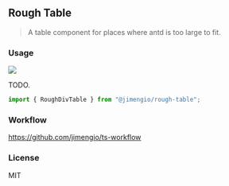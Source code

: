 ## Rough Table

> A table component for places where antd is too large to fit.

### Usage

![](https://img.shields.io/npm/v/@jimengio/rough-table.svg?style=flat-square)

TODO.

```ts
import { RoughDivTable } from "@jimengio/rough-table";
```

### Workflow

https://github.com/jimengio/ts-workflow

### License

MIT
